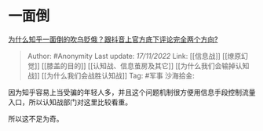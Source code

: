 # 一面倒
[为什么知乎一面倒的吹乌贬俄？跟抖音上官方底下评论完全两个方向?](https://www.zhihu.com/question/565035194/answer/2756988063)

> Author: #Anonymity
> Last update: *17/11/2022*
> Link: [[信息战]] [[燎原幻觉]] [[膝盖的目的]] [[认知战、信息茧房及其它]] [[为什么我们会输掉认知战]] [[为什么我们会战胜认知战]]
> Tag: #军事
> 沙海拾金:

因为知乎容易上当受骗的年轻人多，并且这个问题机制很方便用信息手段控制流量入口，所以认知战部门对这里比较看重。

所以这不足为奇。